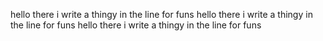 hello there i write a thingy in the line for funs
hello there i write a thingy in the line for funs
hello there i write a thingy in the line for funs